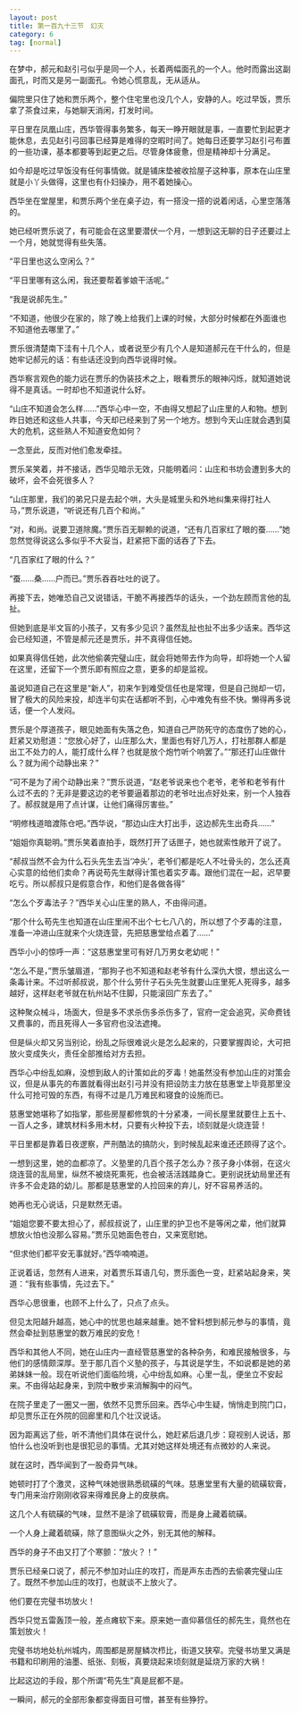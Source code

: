 ```yaml
---
layout: post
title: 第一百九十三节　幻灭
category: 6
tag: [normal]
---
```


在梦中，郝元和赵引弓似乎是同一个人，长着两幅面孔的一个人。他时而露出这副面孔，时而又是另一副面孔。令她心慌意乱，无从适从。

偏院里只住了她和贾乐两个，整个住宅里也没几个人，安静的人。吃过早饭，贾乐拿了茶食过来，与她聊天消闲，打发时间。

平日里在凤凰山庄，西华管得事务繁多，每天一睁开眼就是事，一直要忙到起更才能休息，去见赵引弓回事已经算是难得的空暇时间了。她每日还要学习赵引弓布置的一些功课，基本都要等到起更之后。尽管身体疲惫，但是精神却十分满足。

如今却是吃过早饭没有任何事情做。就是铺床垫被收拾屋子这种事，原本在山庄里就是小丫头做得，这里也有仆妇操办，用不着她操心。

西华坐在堂屋里，和贾乐两个坐在桌子边，有一搭没一搭的说着闲话，心里空落落的。

她已经听贾乐说了，有可能会在这里要潜伏一个月，一想到这无聊的日子还要过上一个月，她就觉得有些失落。

“平日里也这么空闲么？”

“平日里哪有这么闲，我还要帮着爹娘干活呢。”

“我是说郝先生。”

“不知道，他很少在家的，除了晚上给我们上课的时候，大部分时候都在外面谁也不知道他去哪里了。”

贾乐很清楚南下洼有十几个人，或者说至少有几个人是知道郝元在干什么的，但是她牢记郝元的话：有些话还没到向西华说得时候。

西华察言观色的能力远在贾乐的伪装技术之上，眼看贾乐的眼神闪烁，就知道她说得不是真话。一时却也不知道说什么好。

“山庄不知道会怎么样……”西华心中一空，不由得又想起了山庄里的人和物。想到昨日她还和这些人共事，今天却已经来到了另一个地方。想到今天山庄就会遇到莫大的危机，这些熟人不知道安危如何？

一念至此，反而对他们愈发牵挂。

贾乐呆笑着，并不接话，西华见暗示无效，只能明着问：山庄和书坊会遭到多大的破坏，会不会死很多人？

“山庄那里，我们的弟兄只是去起个哄，大头是城里头和外地纠集来得打社人马，”贾乐说道，“听说还有几百个和尚。”

“对，和尚。说要卫道除魔。”贾乐百无聊赖的说道，“还有几百家红了眼的蚕……”她忽然觉得说这么多似乎不大妥当，赶紧把下面的话吞了下去。

“几百家红了眼的什么？”

“蚕……桑……户而已。”贾乐吞吞吐吐的说了。

再接下去，她唯恐自己又说错话，干脆不再接西华的话头，一个劲左顾而言他的乱扯。

但她到底是半文盲的小孩子，又有多少见识？虽然乱扯也扯不出多少话来。西华这会已经知道，不管是郝元还是贾乐，并不真得信任她。

如果真得信任她，此次他偷袭完璧山庄，就会将她带去作为向导，却将她一个人留在这里，还留下一个贾乐即有照应之意，更多的却是监视。

虽说知道自己在这里是“新人”，初来乍到难受信任也是常理，但是自己抛却一切，冒了极大的风险来投，却连半句实在话都听不到，心中难免有些不快。懒得再多说话，便一个人发闷。

贾乐是个厚道孩子，眼见她面有失落之色，知道自己严防死守的态度伤了她的心，赶紧又劝慰道：“您放心好了，山庄那么大，里面也有好几万人，打社那群人都是出工不处力的人，能打成什么样？也就是放个炮竹听个响罢了。”“那还打山庄做什么？就为闹个动静出来？”

“可不是为了闹个动静出来？”贾乐说道，“赵老爷说来也个老爷，老爷和老爷有什么过不去的？无非是要这边的老爷要逼着那边的老爷吐出点好处来，别一个人独吞了。郝叔就是用了点计谋，让他们痛得厉害些。”

“明修栈道暗渡陈仓吧。”西华说，“那边山庄大打出手，这边郝先生出奇兵……”

“姐姐你真聪明。”贾乐笑着直拍手，既然打开了话匣子，她也就索性敞开了说了。

“郝叔当然不会为什么石头先生去当‘冲头’，老爷们都是吃人不吐骨头的，怎么还真心实意的给他们卖命？再说苟先生献得计策也着实歹毒。跟他们混在一起，迟早要吃亏。所以郝叔只是假意合作，和他们是各做各得”

“怎么个歹毒法子？”西华关心山庄里的熟人，不由得问道。

“那个什么苟先生也知道在山庄里闹不出个七七八八的，所以想了个歹毒的注意，准备一冲进山庄就来个火烧连营，先把慈惠堂给点着了……”

西华小小的惊呼一声：“这慈惠堂里可有好几万男女老幼呢！”

“怎么不是，”贾乐皱眉道，“那狗子也不知道和赵老爷有什么深仇大恨，想出这么一条毒计来。不过听郝叔说，那个什么劳什子石头先生就要山庄里死人死得多，越多越好，这样赵老爷就在杭州站不住脚，只能滚回广东去了。”

这种聚众械斗，场面大，但是多不求杀伤多杀伤多了，官府一定会追究，买命费钱又费事的，而且死得人一多官府也没法遮掩。

但是纵火却又另当别论，纷乱之际很难说火是怎么起来的，只要掌握舆论，大可把放火变成失火，责任全部推给对方去担。

西华心中纷乱如麻，没想到敌人的计策如此的歹毒！她虽然没有参加山庄的对策会议，但是从事先的布置就看得出赵引弓并没有把设防主力放在慈惠堂上毕竟那里没什么可抢可毁的东西，有得不过是几万难民和寝食的设施而已。

慈惠堂她堪称了如指掌，那些房屋都修筑的十分紧凑，一间长屋里就要住上五十、一百人之多，建筑材料多用木材，只要有火种投下去，顷刻就是火烧连营！

平日里都是靠着日夜逻察，严刑酷法的搞防火，到时候乱起来谁还还顾得了这个。

一想到这里，她的血都凉了。义塾里的几百个孩子怎么办？孩子身小体弱，在这火烧连营的乱局里，纵然不被烧死熏死，也会被活活践踏身亡。更别说抚幼局里还有许多不会走路的幼儿。那都是慈惠堂的人捡回来的弃儿，好不容易养活的。

她再也无心说话，只是默然无语。

“姐姐您要不要太担心了，郝叔叔说了，山庄里的护卫也不是等闲之辈，他们就算想放火怕也没那么容易。”贾乐见她面色苍白，又来宽慰她。

“但求他们都平安无事就好。”西华喃喃道。

正说着话，忽然有人进来，对着贾乐耳语几句，贾乐面色一变，赶紧站起身来，笑道：“我有些事情，先过去下。”

西华心思很重，也顾不上什么了，只点了点头。

但见太阳越升越高，她心中的忧思也越来越重。她不曾料想到郝元参与的事情，竟然会牵扯到慈惠堂的数万难民的安危！

西华和其他人不同，她在山庄内一直经管慈惠堂的各种杂务，和难民接触很多，与他们的感情颇深厚。至于那几百个义塾的孩子，与其说是学生，不如说都是她的弟弟妹妹一般。现在听说他们面临险境，心中纷乱如麻。心里一乱，便坐立不安起来。不由得站起身来，到院中散步来消解胸中的闷气。

在院子里走了一圈又一圈，依然不见贾乐回来。西华心中生疑，悄悄走到院门口，却见贾乐正在外院的回廊里和几个壮汉说话。

因为距离远了些，听不清他们具体在说什么，她赶紧后退几步：窥视别人说话，那怕什么也没听到也是很犯忌的事情。尤其对她这样处境还有点微妙的人来说。

就在这时，西华闻到了一股奇异气味。

她顿时打了个激灵，这种气味她很熟悉硫磺的气味。慈惠堂里有大量的硫磺软膏，专门用来治疗刚刚收容来得难民身上的皮肤病。

这几个人有硫磺的气味，显然不是涂了硫磺软膏，而是身上藏着硫磺。

一个人身上藏着硫磺，除了意图纵火之外，别无其他的解释。

西华的身子不由又打了个寒颤：“放火？！”

贾乐已经亲口说了，郝元不参加对山庄的攻打，而是声东击西的去偷袭完璧山庄了。既然不参加山庄的攻打，也就谈不上放火了。

他们要在完璧书坊放火！

西华只觉五雷轰顶一般，差点瘫软下来。原来她一直仰慕信任的郝先生，竟然也在策划放火！

完璧书坊地处杭州城内，周围都是房屋鳞次栉比，街道又狭窄。完璧书坊里又满是书籍和印刷用的油墨、纸张、刻板，真要烧起来顷刻就是延烧万家的大祸！

比起这边的手段，那个所谓“苟先生”真是屁都不是。

一瞬间，郝元的全部形象都变得面目可憎，甚至有些狰狞。
